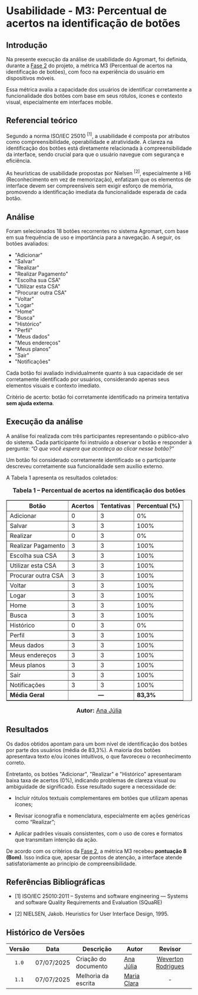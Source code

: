 # Usabilidade - M3: Percentual de acertos na identificação de botões

## Introdução

Na presente execução da análise de usabilidade do Agromart, foi definida, durante a [Fase 2](https://fcte-qualidade-de-software-1.github.io/2025-1-T01--Betty-Snyder/gqm/gqm/#selecao-das-metricas) do projeto, a métrica M3 (Percentual de acertos na identificação de botões), com foco na experiência do usuário em dispositivos móveis.  

Essa métrica avalia a capacidade dos usuários de identificar corretamente a funcionalidade dos botões com base em seus rótulos, ícones e contexto visual, especialmente em interfaces mobile.

## Referencial teórico 

Segundo a norma ISO/IEC 25010 <sup>[1]</sup>, a usabilidade é composta por atributos como compreensibilidade, operabilidade e atratividade. A clareza na identificação dos botões está diretamente relacionada à compreensibilidade da interface, sendo crucial para que o usuário navegue com segurança e eficiência.

As heurísticas de usabilidade propostas por Nielsen <sup>[2]</sup>, especialmente a H6 (Reconhecimento em vez de memorização), enfatizam que os elementos de interface devem ser compreensíveis sem exigir esforço de memória, promovendo a identificação imediata da funcionalidade esperada de cada botão.

## Análise

Foram selecionados 18 botões recorrentes no sistema Agromart, com base em sua frequência de uso e importância para a navegação. A seguir, os botões avaliados:

- "Adicionar"
- "Salvar"
- "Realizar"
- "Realizar Pagamento"
- "Escolha sua CSA"
- "Utilizar esta CSA"
- "Procurar outra CSA"
- "Voltar"
- "Logar"
- "Home"
- "Busca"
- "Histórico"
- "Perfil"
- "Meus dados"
- "Meus endereços"
- "Meus planos"
- "Sair"
- "Notificações"

Cada botão foi avaliado individualmente quanto à sua capacidade de ser corretamente identificado por usuários, considerando apenas seus elementos visuais e contexto imediato.

Critério de acerto: botão foi corretamente identificado na primeira tentativa **sem ajuda externa**.

## Execução da análise

A análise foi realizada com três participantes representando o público-alvo do sistema. Cada participante foi instruído a observar o botão e responder à pergunta: _“O que você espera que aconteça ao clicar nesse botão?”_

Um botão foi considerado corretamente identificado se o participante descreveu corretamente sua funcionalidade sem auxílio externo.

A Tabela 1 apresenta os resultados coletados:

<div style="text-align: center">

  <font size="3">
    <p><b>Tabela 1 – Percentual de acertos na identificação dos botões</b></p>
  </font>

  <table border="1" style="margin: 0 auto;">
    <thead>
      <tr>
        <th>Botão</th>
        <th>Acertos</th>
        <th>Tentativas</th>
        <th>Percentual (%)</th>
      </tr>
    </thead>
    <tbody>
      <tr><td>Adicionar</td><td>0</td><td>3</td><td>0%</td></tr>
      <tr><td>Salvar</td><td>3</td><td>3</td><td>100%</td></tr>
      <tr><td>Realizar</td><td>0</td><td>3</td><td>0%</td></tr>
      <tr><td>Realizar Pagamento</td><td>3</td><td>3</td><td>100%</td></tr>
      <tr><td>Escolha sua CSA</td><td>3</td><td>3</td><td>100%</td></tr>
      <tr><td>Utilizar esta CSA</td><td>3</td><td>3</td><td>100%</td></tr>
      <tr><td>Procurar outra CSA</td><td>3</td><td>3</td><td>100%</td></tr>
      <tr><td>Voltar</td><td>3</td><td>3</td><td>100%</td></tr>
      <tr><td>Logar</td><td>3</td><td>3</td><td>100%</td></tr>
      <tr><td>Home</td><td>3</td><td>3</td><td>100%</td></tr>
      <tr><td>Busca</td><td>3</td><td>3</td><td>100%</td></tr>
      <tr><td>Histórico</td><td>0</td><td>3</td><td>0%</td></tr>
      <tr><td>Perfil</td><td>3</td><td>3</td><td>100%</td></tr>
      <tr><td>Meus dados</td><td>3</td><td>3</td><td>100%</td></tr>
      <tr><td>Meus endereços</td><td>3</td><td>3</td><td>100%</td></tr>
      <tr><td>Meus planos</td><td>3</td><td>3</td><td>100%</td></tr>
      <tr><td>Sair</td><td>3</td><td>3</td><td>100%</td></tr>
      <tr><td>Notificações</td><td>3</td><td>3</td><td>100%</td></tr>
      <tr>
        <td><b>Média Geral</b></td>
        <td colspan="2" style="text-align: center"><b>—</b></td>
        <td><b>83,3%</b></td>
      </tr>
    </tbody>
  </table>

  <font size="3">
    <p><b>Autor:</b> <a href="https://github.com/ailujana">Ana Júlia</a></p>
  </font>

</div>


## Resultados

Os dados obtidos apontam para um bom nível de identificação dos botões por parte dos usuários (média de 83,3%). A maioria dos botões apresentava texto e/ou ícones intuitivos, o que favoreceu o reconhecimento correto.

Entretanto, os botões "Adicionar", "Realizar" e "Histórico" apresentaram baixa taxa de acertos (0%), indicando problemas de clareza visual ou ambiguidade de significado. Esse resultado sugere a necessidade de:

- Incluir rótulos textuais complementares em botões que utilizam apenas ícones;

- Revisar iconografia e nomenclatura, especialmente em ações genéricas como “Realizar”;

- Aplicar padrões visuais consistentes, com o uso de cores e formatos que transmitam intenção da ação.

 De acordo com os critérios da [Fase 2](https://fcte-qualidade-de-software-1.github.io/2025-1-T01--Betty-Snyder/gqm/gqm/#selecao-das-metricas), a métrica M3 recebeu **pontuação 8 (Bom)**. Isso indica que, apesar de pontos de atenção, a interface atende satisfatoriamente ao princípio de compreensibilidade.

## Referências Bibliográficas

- [1] ISO/IEC 25010:2011 – Systems and software engineering — Systems and software Quality Requirements and Evaluation (SQuaRE)

- [2] NIELSEN, Jakob. Heuristics for User Interface Design, 1995.

## Histórico de Versões

|Versão|Data|Descrição|Autor|Revisor|
|:----:|----|---------|-----|:-----:|
|`1.0`|07/07/2025|Criação do documento| [Ana Júlia](https://github.com/ailujana) | [Weverton Rodrigues](https://github.com/vevetin) |
|`1.1`|07/07/2025|Melhoria da escrita|[Maria Clara](https://github.com/Oleari19)| - |
